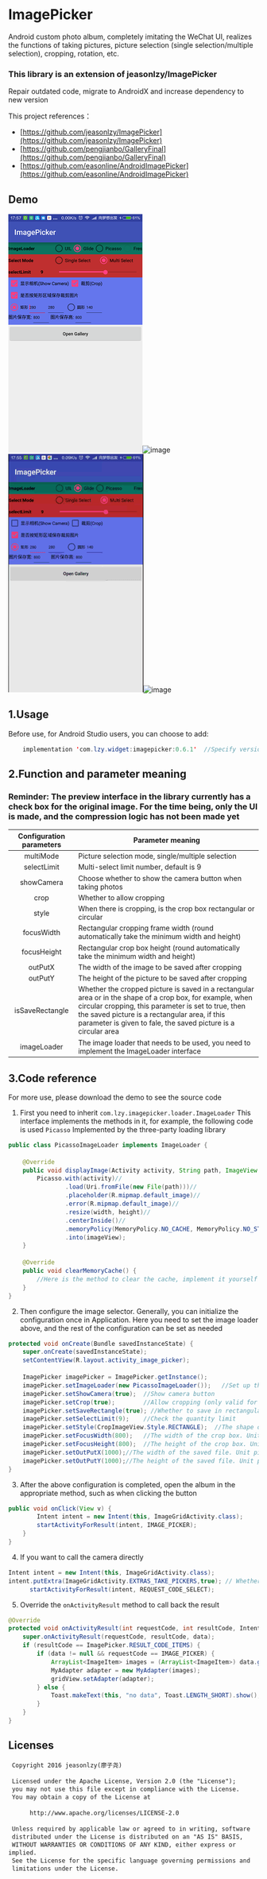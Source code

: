 # ImagePicker
Android custom photo album, completely imitating the WeChat UI, realizes the functions of taking pictures, picture selection (single selection/multiple selection), cropping, rotation, etc.

### This library is an extension of jeasonlzy/ImagePicker
Repair outdated code, migrate to AndroidX and increase dependency to new version

This project references：

* [https://github.com/jeasonlzy/ImagePicker](https://github.com/jeasonlzy/ImagePicker)
* [https://github.com/pengjianbo/GalleryFinal](https://github.com/pengjianbo/GalleryFinal) 
* [https://github.com/easonline/AndroidImagePicker](https://github.com/easonline/AndroidImagePicker)
 
## Demo
 ![image](https://github.com/jeasonlzy/Screenshots/blob/master/ImagePicker/demo1.png)![image](https://github.com/jeasonlzy/Screenshots/blob/master/ImagePicker/demo2.gif)
 ![image](https://github.com/jeasonlzy/Screenshots/blob/master/ImagePicker/demo3.gif)![image](https://github.com/jeasonlzy/Screenshots/blob/master/ImagePicker/demo5.gif)

## 1.Usage

Before use, for Android Studio users, you can choose to add:
```java
	implementation 'com.lzy.widget:imagepicker:0.6.1'  //Specify version
```

## 2.Function and parameter meaning

### Reminder: The preview interface in the library currently has a check box for the original image. For the time being, only the UI is made, and the compression logic has not been made yet

|Configuration parameters|Parameter meaning|
|:--:|--|
|multiMode|Picture selection mode, single/multiple selection|
|selectLimit|Multi-select limit number, default is 9|
|showCamera|Choose whether to show the camera button when taking photos|
|crop|Whether to allow cropping|
|style|When there is cropping, is the crop box rectangular or circular|
|focusWidth|Rectangular cropping frame width (round automatically take the minimum width and height)|
|focusHeight|Rectangular crop box height (round automatically take the minimum width and height)|
|outPutX|The width of the image to be saved after cropping|
|outPutY|The height of the picture to be saved after cropping|
|isSaveRectangle|Whether the cropped picture is saved in a rectangular area or in the shape of a crop box, for example, when circular cropping, this parameter is set to true, then the saved picture is a rectangular area, if this parameter is given to fale, the saved picture is a circular area|
|imageLoader|The image loader that needs to be used, you need to implement the ImageLoader interface|

## 3.Code reference

For more use, please download the demo to see the source code

1. First you need to inherit `com.lzy.imagepicker.loader.ImageLoader` This interface implements the methods in it, for example, the following code is used `Picasso` Implemented by the three-party loading library
```java
public class PicassoImageLoader implements ImageLoader {

    @Override
    public void displayImage(Activity activity, String path, ImageView imageView, int width, int height) {
        Picasso.with(activity)//
                .load(Uri.fromFile(new File(path)))//
                .placeholder(R.mipmap.default_image)//
                .error(R.mipmap.default_image)//
                .resize(width, height)//
                .centerInside()//
                .memoryPolicy(MemoryPolicy.NO_CACHE, MemoryPolicy.NO_STORE)//
                .into(imageView);
    }

    @Override
    public void clearMemoryCache() {
        //Here is the method to clear the cache, implement it yourself as needed
    }
}
```

2. Then configure the image selector. Generally, you can initialize the configuration once in Application. Here you need to set the image loader above, and the rest of the configuration can be set as needed
```java
protected void onCreate(Bundle savedInstanceState) {
    super.onCreate(savedInstanceState);
    setContentView(R.layout.activity_image_picker);
    
    ImagePicker imagePicker = ImagePicker.getInstance();
    imagePicker.setImageLoader(new PicassoImageLoader());   //Set up the image loader
    imagePicker.setShowCamera(true);  //Show camera button
    imagePicker.setCrop(true);        //Allow cropping (only valid for single selection)
    imagePicker.setSaveRectangle(true); //Whether to save in rectangular area
    imagePicker.setSelectLimit(9);    //Check the quantity limit
    imagePicker.setStyle(CropImageView.Style.RECTANGLE);  //The shape of the crop box
    imagePicker.setFocusWidth(800);   //The width of the crop box. Unit pixel (the circle automatically takes the minimum width and height)
    imagePicker.setFocusHeight(800);  //The height of the crop box. Unit pixel (the circle automatically takes the minimum width and height)
    imagePicker.setOutPutX(1000);//The width of the saved file. Unit pixel
    imagePicker.setOutPutY(1000);//The height of the saved file. Unit pixel
}
```

3. After the above configuration is completed, open the album in the appropriate method, such as when clicking the button
```java
public void onClick(View v) {
        Intent intent = new Intent(this, ImageGridActivity.class);
        startActivityForResult(intent, IMAGE_PICKER);  
    }
}
```

4. If you want to call the camera directly
```java
Intent intent = new Intent(this, ImageGridActivity.class);
intent.putExtra(ImageGridActivity.EXTRAS_TAKE_PICKERS,true); // Whether to open the camera directly
      startActivityForResult(intent, REQUEST_CODE_SELECT);
```

5. Override the `onActivityResult` method to call back the result
```java
@Override
protected void onActivityResult(int requestCode, int resultCode, Intent data) {
    super.onActivityResult(requestCode, resultCode, data);
    if (resultCode == ImagePicker.RESULT_CODE_ITEMS) {
        if (data != null && requestCode == IMAGE_PICKER) {
            ArrayList<ImageItem> images = (ArrayList<ImageItem>) data.getSerializableExtra(ImagePicker.EXTRA_RESULT_ITEMS);
            MyAdapter adapter = new MyAdapter(images);
            gridView.setAdapter(adapter);
        } else {
            Toast.makeText(this, "no data", Toast.LENGTH_SHORT).show();
        }
    }
}
```

## Licenses
```
 Copyright 2016 jeasonlzy(廖子尧)

 Licensed under the Apache License, Version 2.0 (the "License");
 you may not use this file except in compliance with the License.
 You may obtain a copy of the License at

      http://www.apache.org/licenses/LICENSE-2.0

 Unless required by applicable law or agreed to in writing, software
 distributed under the License is distributed on an "AS IS" BASIS,
 WITHOUT WARRANTIES OR CONDITIONS OF ANY KIND, either express or implied.
 See the License for the specific language governing permissions and
 limitations under the License.
```


